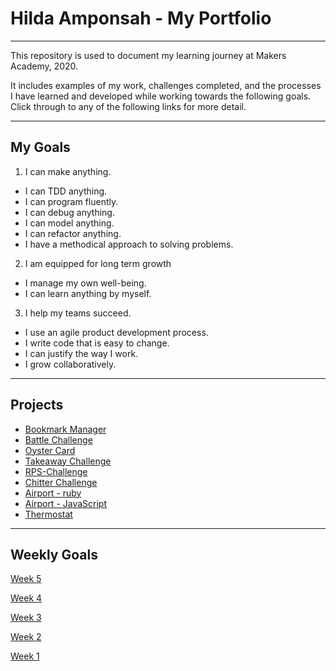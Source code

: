 # **Hilda Amponsah - My Portfolio**
---
 This repository is used to document my learning journey at Makers Academy, 2020.
 
 It includes examples of my work, challenges completed, and the processes I have learned and developed while working towards the following goals.
 Click through to any of the following links for more detail. 
 
---

## My Goals
1. I can make anything.
 - I can TDD anything.
 - I can program fluently.
 - I can debug anything.
 - I can model anything.
 - I can refactor anything.
 - I have a methodical approach to solving problems.
 
2. I am equipped for long term growth
  - I manage my own well-being.
  - I can learn anything by myself.
  
3. I help my teams succeed.
  - I use an agile product development process.
  - I write code that is easy to change.
  - I can justify the way I work.
  - I grow collaboratively.
    
---
## **Projects**
- [Bookmark Manager](https://github.com/Pi-hils/Bookmark_Manager)
- [Battle Challenge](https://github.com/Pi-hils/Battle_Challenge)
- [Oyster Card](https://github.com/Pi-hils/Oyster_Card2)
- [Takeaway Challenge](https://github.com/Pi-hils/takeaway-challenge)
- [RPS-Challenge](https://github.com/Pi-hils/rps-challenge-1)
- [Chitter Challenge](https://github.com/Pi-hils/chitter-challenge2)
- [Airport - ruby](https://github.com/Pi-hils/airport_challenge)
- [Airport - JavaScript](https://github.com/Pi-hils/Airport_JS/tree/master/jasmine-standalone-3.6.0%20(2))
- [Thermostat](https://github.com/Pi-hils/Thermostat/tree/master/jasmine-standalone-3.6.0%20(3))
---
<!--
## **Processes**
[Class Extraction](https://github.com/mattTea/Portfolio/blob/master/processes/class_extraction.md)Oystercard


---
-->
## **Weekly Goals**
[Week 5](https://github.com/Pi-hils/Learning_Journey/tree/master/Week_5)

[Week 4](https://github.com/Pi-hils/Learning_Journey/tree/master/week_4)

[Week 3](https://github.com/Pi-hils/Learning_Journey/tree/master/Week_3)

[Week 2](https://github.com/Pi-hils/Learning_Journey/tree/master/week_2)

[Week 1](https://github.com/Pi-hils/Learning_Journey/tree/master/Week_1)
